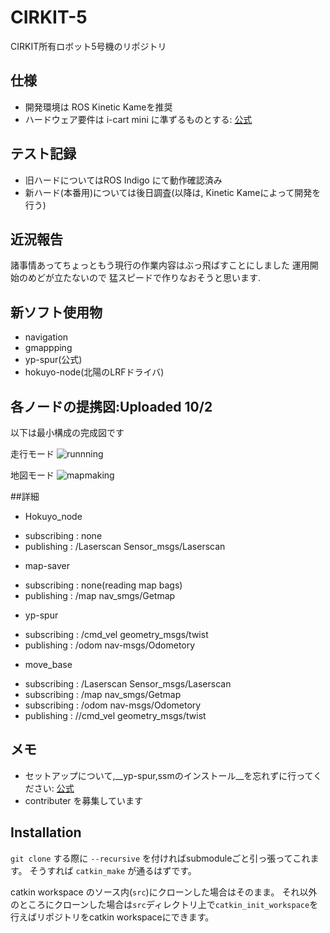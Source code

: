 # CIRKIT-5
CIRKIT所有ロボット5号機のリポジトリ

## 仕様
- 開発環境は ROS Kinetic Kameを推奨
- ハードウェア要件は i-cart mini に準ずるものとする: [公式](http://t-frog.com/products/icart_mini/)

## テスト記録
- 旧ハードについてはROS Indigo にて動作確認済み
- 新ハード(本番用)については後日調査(以降は, Kinetic Kameによって開発を行う)

## 近況報告
諸事情あってちょっともう現行の作業内容はぶっ飛ばすことにしました 
運用開始のめどが立たないので 
猛スピードで作りなおそうと思います. 

## 新ソフト使用物
- navigation
- gmappping
- yp-spur(公式)
- hokuyo-node(北陽のLRFドライバ)

## 各ノードの提携図:Uploaded 10/2
以下は最小構成の完成図です

走行モード
![runnning](https://github.com/CIR-KIT/fifth_robot_pkg/blob/develop/new_pkgs_drafting20161002.jpg)
 
地図モード 
![mapmaking](https://github.com/CIR-KIT/fifth_robot_pkg/blob/develop/new_pkgs_drafting20161002-mapmaker.jpg)

##詳細

- Hokuyo_node
 * subscribing : none
 * publishing  : /Laserscan Sensor_msgs/Laserscan
- map-saver
 * subscribing : none(reading map bags)
 * publishing  : /map nav_smgs/Getmap
- yp-spur
 * subscribing : /cmd_vel geometry_msgs/twist
 * publishing  : /odom nav-msgs/Odometory
- move_base
 * subscribing : /Laserscan Sensor_msgs/Laserscan
 * subscribing : /map nav_smgs/Getmap
 * subscribing : /odom nav-msgs/Odometory
 * publishing  : //cmd_vel geometry_msgs/twist

## メモ
- セットアップについて,__yp-spur,ssmのインストール__を忘れずに行ってください: [公式](http://www.roboken.iit.tsukuba.ac.jp/platform/wiki/yp-spur/how-to-install)
- contributer を募集しています

## Installation
`git clone` する際に `--recursive` を付ければsubmoduleごと引っ張ってこれます。
そうすれば `catkin_make` が通るはずです。

catkin workspace のソース内(`src`)にクローンした場合はそのまま。
それ以外のところにクローンした場合は`src`ディレクトリ上で`catkin_init_workspace`を行えばリポジトリをcatkin workspaceにできます。

